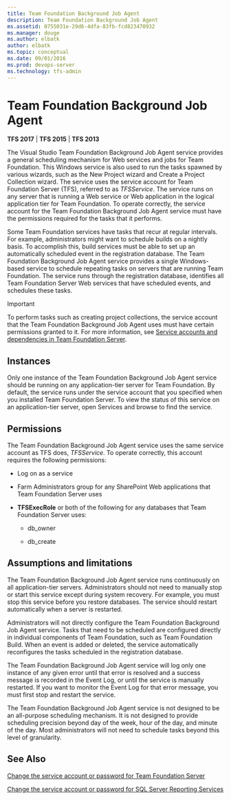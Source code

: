 ```yaml
---
title: Team Foundation Background Job Agent
description: Team Foundation Background Job Agent
ms.assetid: 0755031e-29d6-4dfa-83fb-fcd823470932
ms.manager: douge
ms.author: elbatk
author: elbatk
ms.topic: conceptual
ms.date: 09/01/2016
ms.prod: devops-server
ms.technology: tfs-admin
---
```


# Team Foundation Background Job Agent

**TFS 2017** | **TFS 2015** | **TFS 2013**

The Visual Studio Team Foundation Background Job Agent service provides a general scheduling mechanism for Web services and jobs for Team Foundation. This Windows service is also used to run the tasks spawned by various wizards, such as the New Project wizard and Create a Project Collection wizard. The service uses the service account for Team Foundation Server (TFS), referred to as *TFSService*. The service runs on any server that is running a Web service or Web application in the logical application tier for Team Foundation. To operate correctly, the service account for the Team Foundation Background Job Agent service must have the permissions required for the tasks that it performs.

Some Team Foundation services have tasks that recur at regular intervals. For example, administrators might want to schedule builds on a nightly basis. To accomplish this, build services must be able to set up an automatically scheduled event in the registration database. The Team Foundation Background Job Agent service provides a single Windows-based service to schedule repeating tasks on servers that are running Team Foundation. The service runs through the registration database, identifies all Team Foundation Server Web services that have scheduled events, and schedules these tasks.

> [!IMPORTANT]
> To perform tasks such as creating project collections, the service account that the Team Foundation Background Job Agent uses must have certain permissions granted to it. For more information, see [Service accounts and dependencies in Team Foundation Server](../admin/service-accounts-dependencies-tfs.md).

## Instances

Only one instance of the Team Foundation Background Job Agent service should be running on any application-tier server for Team Foundation. By default, the service runs under the service account that you specified when you installed Team Foundation Server. To view the status of this service on an application-tier server, open Services and browse to find the service.

## Permissions

The Team Foundation Background Job Agent service uses the same service account as TFS does, *TFSService*. To operate correctly, this account requires the following permissions:

-   Log on as a service

-   Farm Administrators group for any SharePoint Web applications that Team Foundation Server uses

-   **TFSExecRole** or both of the following for any databases that Team Foundation Server uses:

    -   db\_owner

    -   db\_create

## Assumptions and limitations

The Team Foundation Background Job Agent service runs continuously on all application-tier servers. Administrators should not need to manually stop or start this service except during system recovery. For example, you must stop this service before you restore databases. The service should restart automatically when a server is restarted.

Administrators will not directly configure the Team Foundation Background Job Agent service. Tasks that need to be scheduled are configured directly in individual components of Team Foundation, such as Team Foundation Build. When an event is added or deleted, the service automatically reconfigures the tasks scheduled in the registration database.

The Team Foundation Background Job Agent service will log only one instance of any given error until that error is resolved and a success message is recorded in the Event Log, or until the service is manually restarted. If you want to monitor the Event Log for that error message, you must first stop and restart the service.

The Team Foundation Background Job Agent service is not designed to be an all-purpose scheduling mechanism. It is not designed to provide scheduling precision beyond day of the week, hour of the day, and minute of the day. Most administrators will not need to schedule tasks beyond this level of granularity.

## See Also

 [Change the service account or password for Team Foundation Server](../admin/change-service-account-password.md) 

 [Change the service account or password for SQL Server Reporting Services](../admin/change-service-account-or-password-sql-reporting.md) 
